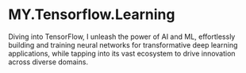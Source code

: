 # MY.Tensorflow.Learning
Diving into TensorFlow, I unleash the power of AI and ML, effortlessly building and training neural networks for transformative deep learning applications, while tapping into its vast ecosystem to drive innovation across diverse domains.
